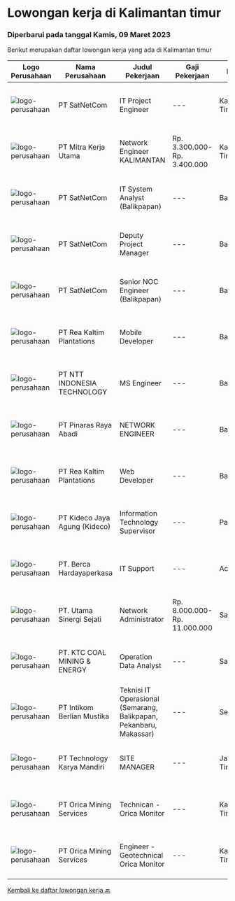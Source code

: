 
  # Lowongan kerja di Kalimantan timur

  ### Diperbarui pada tanggal Kamis, 09 Maret 2023

  Berikut merupakan daftar lowongan kerja yang ada di Kalimantan timur

  |Logo Perusahaan | Nama Perusahaan | Judul Pekerjaan | Gaji Pekerjaan | Lokasi | Deskripsi | Tanggal diunggah | Pranala |
  | -------------- | --------------- | --------------- | --------- | --------- | -------------- | ------- | ----------- |
  |![logo-perusahaan](https://image-service-cdn.seek.com.au/6108f58b8d52b8e5523830ee4b11d6074377e515/ee4dce1061f3f616224767ad58cb2fc751b8d2dc)|PT SatNetCom|IT Project Engineer|---|Kalimantan Timur|Skills: Good Knowledge about IT System Good Knowledge of wire/wireless computer networking Good Knowledge about Electronic and Electrical System Good...|Senin, 06 Maret 2023|https://www.jobstreet.co.id/id/job/it-project-engineer-4250808?token=0~286200b5-8f6b-4ec5-8767-1e66b1ffabe9&sectionRank=1&jobId=jobstreet-id-job-4250808|
|![logo-perusahaan](https://image-service-cdn.seek.com.au/69d81c490d2371642ca2c0cace747efd527541cf/ee4dce1061f3f616224767ad58cb2fc751b8d2dc)|PT Mitra Kerja Utama|Network Engineer KALIMANTAN|Rp. 3.300.000-Rp. 3.400.000|Kalimantan Timur|Deskripsi pekerjaan:1. Melakukan aktivitas instalasi dan aktivasi kepada pelanggan2. Memberikan dukungan teknis kepada pelanggan melalui pemecahan...|Senin, 06 Maret 2023|https://www.jobstreet.co.id/id/job/network-engineer-kalimantan-4249534?token=0~286200b5-8f6b-4ec5-8767-1e66b1ffabe9&sectionRank=2&jobId=jobstreet-id-job-4249534|
|![logo-perusahaan](https://image-service-cdn.seek.com.au/6108f58b8d52b8e5523830ee4b11d6074377e515/ee4dce1061f3f616224767ad58cb2fc751b8d2dc)|PT SatNetCom|IT System Analyst (Balikpapan)|---|Balikpapan|Job BriefWe are looking for a IT System Analyst for Analyzing our customer requirements, implement our products and doing quality testing for our...|Minggu, 05 Maret 2023|https://www.jobstreet.co.id/id/job/it-system-analyst-balikpapan-4238955?token=0~286200b5-8f6b-4ec5-8767-1e66b1ffabe9&sectionRank=3&jobId=jobstreet-id-job-4238955|
|![logo-perusahaan](https://image-service-cdn.seek.com.au/6108f58b8d52b8e5523830ee4b11d6074377e515/ee4dce1061f3f616224767ad58cb2fc751b8d2dc)|PT SatNetCom|Deputy Project Manager|---|Balikpapan|Education background IT, Electronic D3/S1.                                                                          Fluent in English (speaking and...|Minggu, 05 Maret 2023|https://www.jobstreet.co.id/id/job/deputy-project-manager-4239214?token=0~286200b5-8f6b-4ec5-8767-1e66b1ffabe9&sectionRank=4&jobId=jobstreet-id-job-4239214|
|![logo-perusahaan](https://image-service-cdn.seek.com.au/6108f58b8d52b8e5523830ee4b11d6074377e515/ee4dce1061f3f616224767ad58cb2fc751b8d2dc)|PT SatNetCom|Senior NOC Engineer (Balikpapan)|---|Balikpapan|Skills: Excellent knowledge of wireless networking, TCP/IP Protocol, LANs, routers, switches, and server/client both practical and theory. Good...|Senin, 06 Maret 2023|https://www.jobstreet.co.id/id/job/senior-noc-engineer-balikpapan-4250570?token=0~286200b5-8f6b-4ec5-8767-1e66b1ffabe9&sectionRank=5&jobId=jobstreet-id-job-4250570|
|![logo-perusahaan](https://image-service-cdn.seek.com.au/e689fceffebbf3fd4019d3273a1f41dc66088fcf/ee4dce1061f3f616224767ad58cb2fc751b8d2dc)|PT Rea Kaltim Plantations|Mobile Developer|---|Balikpapan|Uraian Pekerjaan : Melakukan coding/programming aplikasi mobile mencakup front-end, back-end, beserta dengan integrasinya. Melakukan...|Rabu, 08 Maret 2023|https://www.jobstreet.co.id/id/job/mobile-developer-4240317?token=0~286200b5-8f6b-4ec5-8767-1e66b1ffabe9&sectionRank=6&jobId=jobstreet-id-job-4240317|
|![logo-perusahaan](https://image-service-cdn.seek.com.au/f525f049cf8ce97a388001196b7113e11512c773/ee4dce1061f3f616224767ad58cb2fc751b8d2dc)|PT NTT INDONESIA TECHNOLOGY|MS Engineer|---|Balikpapan|Requirement(s): Willing to be placed in Balikpapan. Having experience in managing server hardware. Having experience in managing storage system i.e...|Sabtu, 04 Maret 2023|https://www.jobstreet.co.id/id/job/ms-engineer-4230229?token=0~286200b5-8f6b-4ec5-8767-1e66b1ffabe9&sectionRank=7&jobId=jobstreet-id-job-4230229|
|![logo-perusahaan](https://image-service-cdn.seek.com.au/3e7e682ddab17698535d57dbda78ce5b8709aa55/ee4dce1061f3f616224767ad58cb2fc751b8d2dc)|PT Pinaras Raya Abadi|NETWORK ENGINEER|---|Balikpapan|NETWORK ENGINEERPersyaratan/Kualifiaksi Network Engineer :·     Pendidikan Minimal D3 Informatika·     Pengalaman Minimal 5 Tahun·     Mengerti...|Jumat, 03 Maret 2023|https://www.jobstreet.co.id/id/job/network-engineer-4226581?token=0~286200b5-8f6b-4ec5-8767-1e66b1ffabe9&sectionRank=8&jobId=jobstreet-id-job-4226581|
|![logo-perusahaan](https://image-service-cdn.seek.com.au/fea7ad6f93d59645d16dc01d0131e08380031828/ee4dce1061f3f616224767ad58cb2fc751b8d2dc)|PT Rea Kaltim Plantations|Web Developer|---|Balikpapan|Uraian Pekerjaan :  Melakukan coding/programming aplikasi web mencakup front-end, back-end, beserta dengan integrasinya. Melakukan coding/programming...|Sabtu, 04 Maret 2023|https://www.jobstreet.co.id/id/job/web-developer-4248936?token=0~286200b5-8f6b-4ec5-8767-1e66b1ffabe9&sectionRank=9&jobId=jobstreet-id-job-4248936|
|![logo-perusahaan](https://image-service-cdn.seek.com.au/c459a3197888e61ec2ebe86d307dcce37e2b470f/ee4dce1061f3f616224767ad58cb2fc751b8d2dc)|PT Kideco Jaya Agung (Kideco)|Information Technology Supervisor|---|Paser|Requirements: Minimum Associate Degree (D3), major in Informatics Engineering, Electrical Engineering GPA min 3.3 Minimum 4 year’s experience in...|Rabu, 01 Maret 2023|https://www.jobstreet.co.id/id/job/information-technology-supervisor-4244610?token=0~286200b5-8f6b-4ec5-8767-1e66b1ffabe9&sectionRank=10&jobId=jobstreet-id-job-4244610|
|![logo-perusahaan](https://image-service-cdn.seek.com.au/6a76252207cfed561e664c874d4631f4aefd8409/ee4dce1061f3f616224767ad58cb2fc751b8d2dc)|PT. Berca Hardayaperkasa|IT Support|---|Aceh|Responsibilities: Analyzing, troubleshooting, and installation to several areas including desktop hardware, operating systems (Windows 7/8/10),...|Senin, 27 Februari 2023|https://www.jobstreet.co.id/id/job/it-support-4240563?token=0~286200b5-8f6b-4ec5-8767-1e66b1ffabe9&sectionRank=11&jobId=jobstreet-id-job-4240563|
|![logo-perusahaan](https://image-service-cdn.seek.com.au/ac251864ed155ffbbc8c2ab7688b95561ab3a331/ee4dce1061f3f616224767ad58cb2fc751b8d2dc)|PT. Utama Sinergi Sejati|Network Administrator|Rp. 8.000.000-Rp. 11.000.000|Samarinda|Deskripsi Pekerjaan Mengkonfigurasi perangkat network di field, Manage Router dan Switch Mendampingi dan mengecek proses Instalasi telekomunikasi...|Selasa, 28 Februari 2023|https://www.jobstreet.co.id/id/job/network-administrator-4242703?token=0~286200b5-8f6b-4ec5-8767-1e66b1ffabe9&sectionRank=12&jobId=jobstreet-id-job-4242703|
|![logo-perusahaan](https://image-service-cdn.seek.com.au/5cb0c40fbccc1832140df8a9707f6fcac95e7344/ee4dce1061f3f616224767ad58cb2fc751b8d2dc)|PT. KTC COAL MINING & ENERGY|Operation Data Analyst|---|Samarinda|Job Description: Coordinating collection and consolidating of data Conduct data cleaning and vetting, check and verify data to ensure data input is...|Rabu, 22 Februari 2023|https://www.jobstreet.co.id/id/job/operation-data-analyst-4235236?token=0~286200b5-8f6b-4ec5-8767-1e66b1ffabe9&sectionRank=13&jobId=jobstreet-id-job-4235236|
|![logo-perusahaan](https://image-service-cdn.seek.com.au/ea5f264702bab5af336fb703e911912eeb350135/ee4dce1061f3f616224767ad58cb2fc751b8d2dc)|PT Intikom Berlian Mustika|Teknisi IT Operasional (Semarang, Balikpapan, Pekanbaru, Makassar)|---|Semarang|Deskripsi Pekerjaan: Memperbaiki perangkat IT seperti, Laptop, PC, Printer atau perangkat IT lainnya. Melakukan pemeliharan dan troubleshooting...|Rabu, 15 Februari 2023|https://www.jobstreet.co.id/id/job/teknisi-it-operasional-semarang-balikpapan-pekanbaru-makassar-4226857?token=0~286200b5-8f6b-4ec5-8767-1e66b1ffabe9&sectionRank=14&jobId=jobstreet-id-job-4226857|
|![logo-perusahaan](https://image-service-cdn.seek.com.au/298db24b0edf055238688676514e023ea85e2237/ee4dce1061f3f616224767ad58cb2fc751b8d2dc)|PT Technology Karya Mandiri|SITE MANAGER|---|Jawa Timur|SITE MANAGERPROJECT TELEKOMUNIKASI Persyaratan Khusus:  Pendidikan minimal SMU / SMK sederajat. Diutamakan memiliki pengalaman dalam pekerjaan proyek...|Selasa, 14 Februari 2023|https://www.jobstreet.co.id/id/job/site-manager-4225258?token=0~286200b5-8f6b-4ec5-8767-1e66b1ffabe9&sectionRank=15&jobId=jobstreet-id-job-4225258|
|![logo-perusahaan](https://image-service-cdn.seek.com.au/7c4bc86ae48f2d299b3cdb928bd3f88d93eb838c/ee4dce1061f3f616224767ad58cb2fc751b8d2dc)|PT Orica Mining Services|Technican - Orica Monitor|---|Kalimantan Timur|About OricaAt Orica, it’s the power of our people that leads change and shapes our futures.  Every day, all around the world, our people help mobilise...|Senin, 06 Maret 2023|https://www.jobstreet.co.id/id/job/technican-orica-monitor-1034797404?token=0~286200b5-8f6b-4ec5-8767-1e66b1ffabe9&sectionRank=16&jobId=jobstreet-id-job-1034797404|
|![logo-perusahaan](https://image-service-cdn.seek.com.au/7c4bc86ae48f2d299b3cdb928bd3f88d93eb838c/ee4dce1061f3f616224767ad58cb2fc751b8d2dc)|PT Orica Mining Services|Engineer - Geotechnical Orica Monitor|---|Kalimantan Timur|About OricaAt Orica, it’s the power of our people that leads change and shapes our futures.  Every day, all around the world, our people help mobilise...|Kamis, 02 Maret 2023|https://www.jobstreet.co.id/id/job/engineer-geotechnical-orica-monitor-1034670173?token=0~286200b5-8f6b-4ec5-8767-1e66b1ffabe9&sectionRank=17&jobId=jobstreet-id-job-1034670173|


  [Kembali ke daftar lowongan kerja 🔙](../README.md#daftar-lowongan-kerja)
  